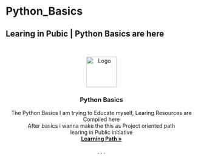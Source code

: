 # Python_Basics
## Learing in Pubic | Python Basics are here 


<!-- PROJECT LOGO -->
<br />
<p align="center">
  <a href="https://github.com/jaitnsongara/Python_Basics">
    <img src="https://upload.wikimedia.org/wikipedia/commons/c/c3/Python-logo-notext.svg" alt="Logo" width="80" height="80">
  </a>

  <h3 align="center">Python Basics</h3>

  <p align="center">
    The Python Basics I am trying to Educate myself, Learing Resources are Compiled here</br>
    After basics i wanna make the this as Project oriented path </br> 
    learing in Public initiative 
    <br />
    <a href="https://github.com/jaitnsongara/Python_Basics/blob/main/img/Python%20Roadmap.png"><strong>Learning Path »</strong></a>
    <br />
    <br />
    <a href=""></a>
    .
    <a href=""></a>
    .
    <a href=""></a>
    .
    <a href=""></a>
    
   
  </p>
</p>
